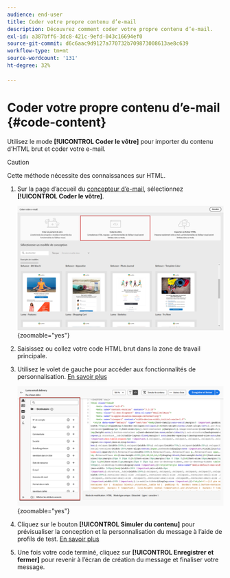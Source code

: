 ```yaml
---
audience: end-user
title: Coder votre propre contenu d’e-mail
description: Découvrez comment coder votre propre contenu d’e-mail.
exl-id: a387bff6-3dc8-421c-9efd-043c16694ef0
source-git-commit: d6c6aac9d9127a770732b709873008613ae8c639
workflow-type: tm+mt
source-wordcount: '131'
ht-degree: 32%

---
```


# Coder votre propre contenu d’e-mail {#code-content}

Utilisez le mode **[!UICONTROL Coder le vôtre]** pour importer du contenu d’HTML brut et coder votre e-mail.

>[!CAUTION]
>
>Cette méthode nécessite des connaissances sur HTML.

1. Sur la page d’accueil du [concepteur d’e-mail](get-started-email-designer.md), sélectionnez **[!UICONTROL Coder le vôtre]**.

   ![Capture d’écran affichant l’option « Coder le vôtre » sur la page d’accueil de Designer Email](assets/code-your-own.png){zoomable="yes"}

1. Saisissez ou collez votre code HTML brut dans la zone de travail principale.

1. Utilisez le volet de gauche pour accéder aux fonctionnalités de personnalisation. [En savoir plus](../personalization/gs-personalization.md)

   ![Capture d’écran affichant l’éditeur de code avec des options de personnalisation dans le volet de gauche](assets/code-editor-personalization.png){zoomable="yes"}

1. Cliquez sur le bouton **[!UICONTROL Simuler du contenu]** pour prévisualiser la conception et la personnalisation du message à l’aide de profils de test. [En savoir plus](../preview-test/preview-test.md)

1. Une fois votre code terminé, cliquez sur **[!UICONTROL Enregistrer et fermer]** pour revenir à l’écran de création du message et finaliser votre message.